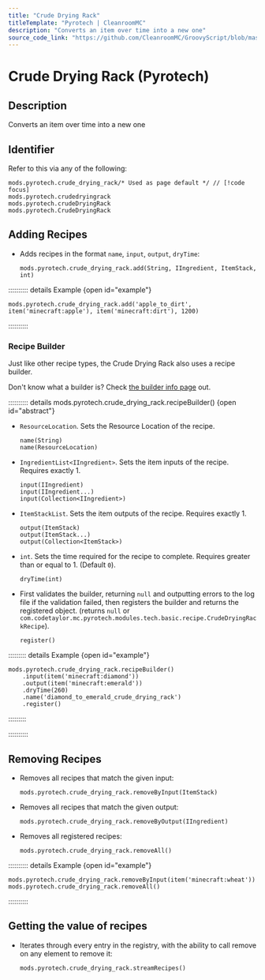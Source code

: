 ```yaml
---
title: "Crude Drying Rack"
titleTemplate: "Pyrotech | CleanroomMC"
description: "Converts an item over time into a new one"
source_code_link: "https://github.com/CleanroomMC/GroovyScript/blob/master/src/main/java/com/cleanroommc/groovyscript/compat/mods/pyrotech/CrudeDryingRack.java"
---
```


# Crude Drying Rack (Pyrotech)

## Description

Converts an item over time into a new one

## Identifier

Refer to this via any of the following:

```groovy:no-line-numbers {1}
mods.pyrotech.crude_drying_rack/* Used as page default */ // [!code focus]
mods.pyrotech.crudedryingrack
mods.pyrotech.crudeDryingRack
mods.pyrotech.CrudeDryingRack
```


## Adding Recipes

- Adds recipes in the format `name`, `input`, `output`, `dryTime`:

    ```groovy:no-line-numbers
    mods.pyrotech.crude_drying_rack.add(String, IIngredient, ItemStack, int)
    ```

:::::::::: details Example {open id="example"}
```groovy:no-line-numbers
mods.pyrotech.crude_drying_rack.add('apple_to_dirt', item('minecraft:apple'), item('minecraft:dirt'), 1200)
```

::::::::::

### Recipe Builder

Just like other recipe types, the Crude Drying Rack also uses a recipe builder.

Don't know what a builder is? Check [the builder info page](../../../groovy/builder.md) out.

:::::::::: details mods.pyrotech.crude_drying_rack.recipeBuilder() {open id="abstract"}
- `ResourceLocation`. Sets the Resource Location of the recipe.

    ```groovy:no-line-numbers
    name(String)
    name(ResourceLocation)
    ```

- `IngredientList<IIngredient>`. Sets the item inputs of the recipe. Requires exactly 1.

    ```groovy:no-line-numbers
    input(IIngredient)
    input(IIngredient...)
    input(Collection<IIngredient>)
    ```

- `ItemStackList`. Sets the item outputs of the recipe. Requires exactly 1.

    ```groovy:no-line-numbers
    output(ItemStack)
    output(ItemStack...)
    output(Collection<ItemStack>)
    ```

- `int`. Sets the time required for the recipe to complete. Requires greater than or equal to 1. (Default `0`).

    ```groovy:no-line-numbers
    dryTime(int)
    ```

- First validates the builder, returning `null` and outputting errors to the log file if the validation failed, then registers the builder and returns the registered object. (returns `null` or `com.codetaylor.mc.pyrotech.modules.tech.basic.recipe.CrudeDryingRackRecipe`).

    ```groovy:no-line-numbers
    register()
    ```

::::::::: details Example {open id="example"}
```groovy:no-line-numbers
mods.pyrotech.crude_drying_rack.recipeBuilder()
    .input(item('minecraft:diamond'))
    .output(item('minecraft:emerald'))
    .dryTime(260)
    .name('diamond_to_emerald_crude_drying_rack')
    .register()
```

:::::::::

::::::::::

## Removing Recipes

- Removes all recipes that match the given input:

    ```groovy:no-line-numbers
    mods.pyrotech.crude_drying_rack.removeByInput(ItemStack)
    ```

- Removes all recipes that match the given output:

    ```groovy:no-line-numbers
    mods.pyrotech.crude_drying_rack.removeByOutput(IIngredient)
    ```

- Removes all registered recipes:

    ```groovy:no-line-numbers
    mods.pyrotech.crude_drying_rack.removeAll()
    ```

:::::::::: details Example {open id="example"}
```groovy:no-line-numbers
mods.pyrotech.crude_drying_rack.removeByInput(item('minecraft:wheat'))
mods.pyrotech.crude_drying_rack.removeAll()
```

::::::::::

## Getting the value of recipes

- Iterates through every entry in the registry, with the ability to call remove on any element to remove it:

    ```groovy:no-line-numbers
    mods.pyrotech.crude_drying_rack.streamRecipes()
    ```
